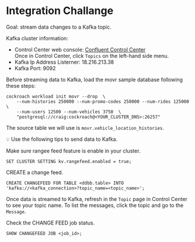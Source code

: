 # Integration Challange

Goal: stream data changes to a Kafka topic.  

Kafka cluster information:  

- Control Center web console: [Confluent Control Center](http://18.216.213.38:9021/clusters/cJ2ocmjVSFOA5y71ezdpIw/overview)  
  Once in Control Center, click `Topics` on the left-hand side menu.  
- Kafka Ip Address Listerner: 18.216.213.38  
- Kafka Port: 9092

Before streaming data to Kafka, load the movr sample database following these steps:  

```
cockroach workload init movr --drop  \
    --num-histories 250000 --num-promo-codes 250000 --num-rides 125000  \
    --num-users 12500 --num-vehicles 3750  \
    "postgresql://craig:cockroach@<YOUR_CLUSTER_DNS>:26257"
```

The source table we will use is  `movr.vehicle_location_histories`.  

💡 Use the following tips to send data to Kafka.  

Make sure rangee feed feature is enable in your cluster.  

```
SET CLUSTER SETTING kv.rangefeed.enabled = true;
```

CREATE a change feed.  

```
CREATE CHANGEFEED FOR TABLE <ddbb.table> INTO 'kafka://<kafka_connection>?topic_name=<topic_name>';
```
Once data is streamed to Kafka, refresh in the `Topic` page in Control Center to see your topic name. To list the messages, click the topic and go to the `Message`.

Check the CHANGE FEED job status.  

```
SHOW CHANGEFEED JOB <job_id>;
```
